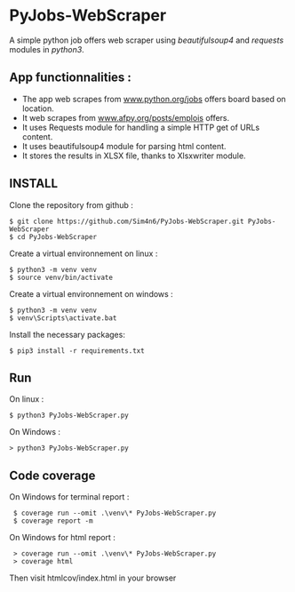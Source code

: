 # PyJobs-WebScraper
A simple python job offers web scraper using *beautifulsoup4* and *requests* modules in *python3*. 


App functionnalities : 
--------
 - The app web scrapes from www.python.org/jobs offers board based on location.
 - It web scrapes from www.afpy.org/posts/emplois offers.
 - It uses Requests module for handling a simple HTTP get of URLs content.
 - It uses beautifulsoup4 module for parsing html content.
 - It stores the results in XLSX file, thanks to Xlsxwriter module.


INSTALL
----
 Clone the repository from github : 

    $ git clone https://github.com/Sim4n6/PyJobs-WebScraper.git PyJobs-WebScraper
    $ cd PyJobs-WebScraper

Create a virtual environnement on linux : 

    $ python3 -m venv venv
    $ source venv/bin/activate
    
Create a virtual environnement on windows :

    $ python3 -m venv venv
    $ venv\Scripts\activate.bat
    
Install the necessary packages: 
    
    $ pip3 install -r requirements.txt
   
Run
---
On linux :

    $ python3 PyJobs-WebScraper.py

On Windows :

    > python3 PyJobs-WebScraper.py
    
    
Code coverage
----

On Windows for terminal report :

     $ coverage run --omit .\venv\* PyJobs-WebScraper.py 
     $ coverage report -m 

On Windows for html report : 
 
     > coverage run --omit .\venv\* PyJobs-WebScraper.py 
     > coverage html 

Then visit htmlcov/index.html in your browser
